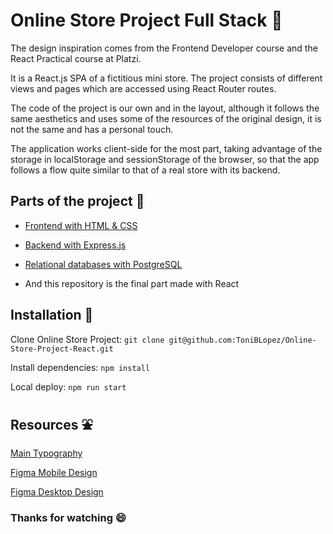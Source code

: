 # Online Store Project Full Stack :convenience_store:
The design inspiration comes from the Frontend Developer course and the React Practical course at Platzi.

It is a React.js SPA of a fictitious mini store. The project consists of different views and pages which are accessed using React Router routes.

The code of the project is our own and in the layout, although it follows the same aesthetics and uses some of the resources of the original design, it is not the same and has a personal touch.

The application works client-side for the most part, taking advantage of the storage in localStorage and sessionStorage of the browser, so that the app follows a flow quite similar to that of a real store with its backend.

## Parts of the project 🧩
- [Frontend with HTML & CSS](https://github.com/ToniBLopez/Online-Store-Project-Frontend "GitHub Link")

- [Backend with Express.js](https://github.com/ToniBLopez/Online-Store-Project-Express.js "GitHub Link")


- [Relational databases with PostgreSQL](https://github.com/ToniBLopez/Online-Store-Project-postgreSQL "GitHub Link")

- And this repository is the final part made with React

## Installation :electric_plug:
Clone Online Store Project:
``
git clone git@github.com:ToniBLopez/Online-Store-Project-React.git
 ``

Install dependencies:
``
npm install
``

Local deploy:
``
npm run start
``

## Resources :fountain:
[Main Typography](http://google-webfonts-helper.herokuapp.com/fonts/quicksand?subsets=latin "Quicksand")

[Figma Mobile Design](https://www.figma.com/proto/bcEVujIzJj5PNIWwF9pP2w/Platzi_YardSale?node-id=0%3A719&amp%3Bscaling=scale-down&amp%3Bpage-id=0%3A1&amp%3Bstarting-point-node-id=0%3A719)

[Figma Desktop Design](https://www.figma.com/proto/bcEVujIzJj5PNIWwF9pP2w/Platzi_YardSale?node-id=5%3A2808[%E2%80%A6]ing=scale-down&amp;page-id=0%3A998&amp;starting-point-node-id=5%3A2808)

### Thanks for watching :smile:
